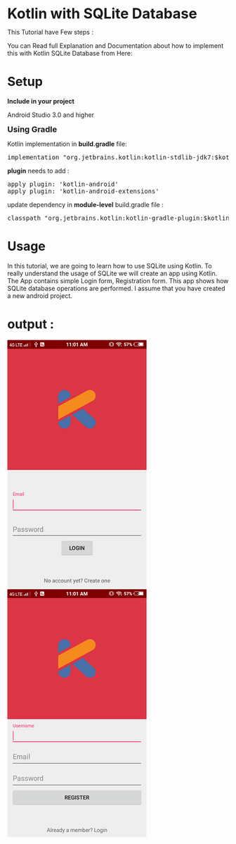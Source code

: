 <font size="6"><b>Kotlin with SQLite Database</b></font>

This Tutorial have Few steps :

You can Read full Explanation and Documentation about how to implement this with Kotlin SQLite Database from Here:

# Setup
<b>Include in your project</b>

Android Studio 3.0 and higher

<font size="4"><b>Using Gradle </b></font>

Kotlin implementation in <b>build.gradle</b> file:

<pre>implementation "org.jetbrains.kotlin:kotlin-stdlib-jdk7:$kotlin_version"</pre>

<b>plugin</b> needs to add : 
<pre>
apply plugin: 'kotlin-android'
apply plugin: 'kotlin-android-extensions'
</pre>
update dependency in <b>module-level</b> build.gradle file :

<pre>classpath "org.jetbrains.kotlin:kotlin-gradle-plugin:$kotlin_version"</pre>

# Usage
In this tutorial, we are going to learn how to use SQLite using Kotlin. To really understand the usage
of SQLite we will create an app using Kotlin. The App contains simple Login form, Registration form.
This app shows how SQLite database operations are performed. I assume that you have created a new android
project.

# output :
![output_one](app/src/main/res/drawable/output_one.png) ![output_two](app/src/main/res/drawable/output_two.png)